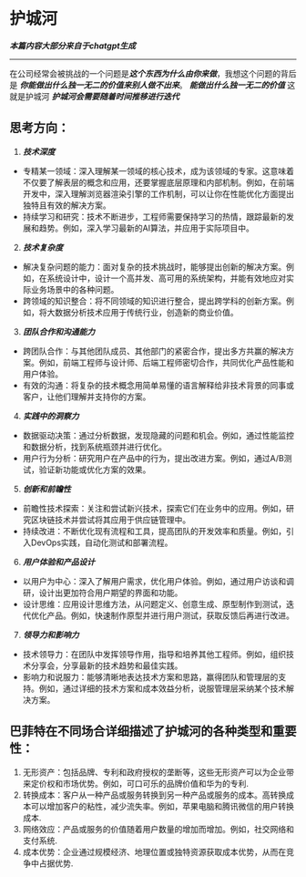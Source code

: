 # 护城河

***本篇内容大部分来自于chatgpt生成***




------------------------------------------------------------------------
在公司经常会被挑战的一个问题是***这个东西为什么由你来做***，我想这个问题的背后是 ***你能做出什么独一无二的价值来别人做不出来***。
***能做出什么独一无二的价值*** 这就是护城河
***护城河会需要随着时间推移进行迭代***

## 思考方向：

1. ***技术深度***
- 专精某一领域：深入理解某一领域的核心技术，成为该领域的专家。这意味着不仅要了解表层的概念和应用，还要掌握底层原理和内部机制。例如，在前端开发中，深入理解浏览器渲染引擎的工作机制，可以让你在性能优化方面提出独特且有效的解决方案。
- 持续学习和研究：技术不断进步，工程师需要保持学习的热情，跟踪最新的发展和趋势。例如，深入学习最新的AI算法，并应用于实际项目中。
2. ***技术复杂度***
- 解决复杂问题的能力：面对复杂的技术挑战时，能够提出创新的解决方案。例如，在系统设计中，设计一个高并发、高可用的系统架构，并能有效地应对实际业务场景中的各种问题。
- 跨领域的知识整合：将不同领域的知识进行整合，提出跨学科的创新方案。例如，将大数据分析技术应用于传统行业，创造新的商业价值。
3. ***团队合作和沟通能力***
- 跨团队合作：与其他团队成员、其他部门的紧密合作，提出多方共赢的解决方案。例如，前端工程师与设计师、后端工程师密切合作，共同优化产品性能和用户体验。
- 有效的沟通：将复杂的技术概念用简单易懂的语言解释给非技术背景的同事或客户，让他们理解并支持你的方案。
4. ***实践中的洞察力***
- 数据驱动决策：通过分析数据，发现隐藏的问题和机会。例如，通过性能监控和数据分析，找到系统瓶颈并进行优化。
- 用户行为分析：研究用户在产品中的行为，提出改进方案。例如，通过A/B测试，验证新功能或优化方案的效果。
5. ***创新和前瞻性***
- 前瞻性技术探索：关注和尝试新兴技术，探索它们在业务中的应用。例如，研究区块链技术并尝试将其应用于供应链管理中。
- 持续改进：不断优化现有流程和工具，提高团队的开发效率和质量。例如，引入DevOps实践，自动化测试和部署流程。
6. ***用户体验和产品设计***
- 以用户为中心：深入了解用户需求，优化用户体验。例如，通过用户访谈和调研，设计出更加符合用户期望的界面和功能。
- 设计思维：应用设计思维方法，从问题定义、创意生成、原型制作到测试，迭代优化产品。例如，快速制作原型并进行用户测试，获取反馈后再进行改进。
7. ***领导力和影响力***
- 技术领导力：在团队中发挥领导作用，指导和培养其他工程师。例如，组织技术分享会，分享最新的技术趋势和最佳实践。
- 影响力和说服力：能够清晰地表达技术方案和思路，赢得团队和管理层的支持。例如，通过详细的技术方案和成本效益分析，说服管理层采纳某个技术解决方案。






## 巴菲特在不同场合详细描述了护城河的各种类型和重要性：
1. 无形资产：包括品牌、专利和政府授权的垄断等，这些无形资产可以为企业带来定价权和市场优势。例如，可口可乐的品牌价值和华为的专利.
2. 转换成本：客户从一种产品或服务转换到另一种产品或服务的成本。高转换成本可以增加客户的粘性，减少流失率。例如，苹果电脑和腾讯微信的用户转换成本.
3. 网络效应：产品或服务的价值随着用户数量的增加而增加。例如，社交网络和支付系统.
4. 成本优势：企业通过规模经济、地理位置或独特资源获取成本优势，从而在竞争中占据优势.
